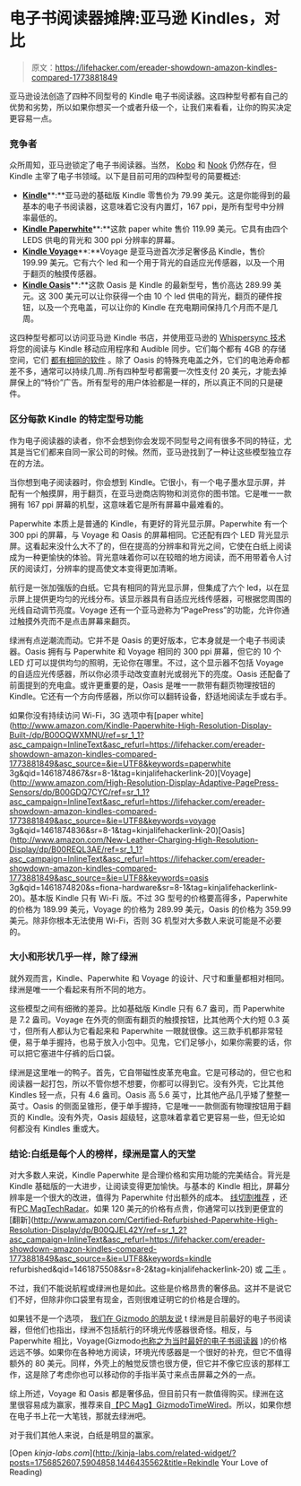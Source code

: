 # 电子书阅读器摊牌:亚马逊 Kindles，对比

> 原文：<https://lifehacker.com/ereader-showdown-amazon-kindles-compared-1773881849>

亚马逊设法创造了四种不同型号的 Kindle 电子书阅读器。这四种型号都有自己的优势和劣势，所以如果你想买一个或者升级一个，让我们来看看，让你的购买决定更容易一点。



### 竞争者

众所周知，亚马逊锁定了电子书阅读器。当然， [Kobo](https://us.kobobooks.com/collections/ereaders) 和 [Nook](http://nook.barnesandnoble.com/u/Compare-NOOKs/379003181) 仍然存在，但 Kindle 主宰了电子书领域。以下是目前可用的四种型号的简要概述:

*   [**Kindle**](https://www.amazon.com/dp/B00I15SB16?asc_campaign=InlineText&asc_refurl=https://lifehacker.com/ereader-showdown-amazon-kindles-compared-1773881849&asc_source=&tag=kinjalifehackerlink-20)**:**亚马逊的基础版 Kindle 零售价为 79.99 美元。这是你能得到的最基本的电子书阅读器，这意味着它没有内置灯，167 ppi，是所有型号中分辨率最低的。
*   [**Kindle Paperwhite**](http://www.amazon.com/dp/B00OQVZDJM?asc_campaign=InlineText&asc_refurl=https://lifehacker.com/ereader-showdown-amazon-kindles-compared-1773881849&asc_source=&tag=kinjalifehackerlink-20)**:**这款 paper white 售价 119.99 美元。它具有由四个 LEDS 供电的背光和 300 ppi 分辨率的屏幕。
*   [**Kindle Voyage**](https://www.amazon.com/dp/B00IOY8XWQ?asc_campaign=InlineText&asc_refurl=https://lifehacker.com/ereader-showdown-amazon-kindles-compared-1773881849&asc_source=&tag=kinjalifehackerlink-20)**:**Voyage 是亚马逊首次涉足奢侈品 Kindle，售价 199.99 美元。它有六个 led 和一个用于背光的自适应光传感器，以及一个用于翻页的触摸传感器。
*   [**Kindle Oasis**](https://www.amazon.com/dp/B00REQKWGA?asc_campaign=InlineText&asc_refurl=https://lifehacker.com/ereader-showdown-amazon-kindles-compared-1773881849&asc_source=&tag=kinjalifehackerlink-20)**:**这款 Oasis 是 Kindle 的最新型号，售价高达 289.99 美元。这 300 美元可以让你获得一个由 10 个 led 供电的背光，翻页的硬件按钮，以及一个充电盖，可以让你的 Kindle 在充电期间保持几个月而不是几周。

这四种型号都可以访问亚马逊 Kindle 书店，并使用亚马逊的 [Whispersync 技术](http://www.amazon.com/gp/feature.html?asc_campaign=InlineText&asc_refurl=https://lifehacker.com/ereader-showdown-amazon-kindles-compared-1773881849&asc_source=&docId=1000827761&tag=kinjalifehackerlink-20) 将您的阅读与 Kindle 移动应用程序和 Audible 同步。它们每个都有 4GB 的存储空间，它们 [都有相同的软件](https://lifehacker.com/a-students-guide-to-using-the-kindle-for-research-1502276466) 。除了 Oasis 的特殊充电盖之外，它们的电池寿命都差不多，通常可以持续几周..所有四种型号都需要一次性支付 20 美元，才能去掉屏保上的“特价”广告。所有型号的用户体验都是一样的，所以真正不同的只是硬件。

### 区分每款 Kindle 的特定型号功能

作为电子阅读器的读者，你不会想到你会发现不同型号之间有很多不同的特征，尤其是当它们都来自同一家公司的时候。然而，亚马逊找到了一种让这些模型独立存在的方法。

当你想到电子阅读器时，你会想到 Kindle。它很小，有一个电子墨水显示屏，并配有一个触摸屏，用于翻页，在亚马逊商店购物和浏览你的图书馆。它是唯一一款拥有 167 ppi 屏幕的机型，这意味着它是所有屏幕中最难看的。

Paperwhite 本质上是普通的 Kindle，有更好的背光显示屏。Paperwhite 有一个 300 ppi 的屏幕，与 Voyage 和 Oasis 的屏幕相同。它还配有四个 LED 背光显示屏。这看起来没什么大不了的，但在提高的分辨率和背光之间，它使在白纸上阅读成为一种更愉快的体验。背光意味着你可以在较暗的地方阅读，而不用带着令人讨厌的阅读灯，分辨率的提高使文本变得更加清晰。

航行是一张加强版的白纸。它具有相同的背光显示屏，但集成了六个 led，以在显示屏上提供更均匀的光线分布。该显示器具有自适应光线传感器，可根据您周围的光线自动调节亮度。Voyage 还有一个亚马逊称为“PagePress”的功能，允许你通过触摸外壳而不是点击屏幕来翻页。

绿洲有点逆潮流而动。它并不是 Oasis 的更好版本，它本身就是一个电子书阅读器。Oasis 拥有与 Paperwhite 和 Voyage 相同的 300 ppi 屏幕，但它的 10 个 LED 灯可以提供均匀的照明，无论你在哪里。不过，这个显示器不包括 Voyage 的自适应光传感器，所以你必须手动改变直射光或弱光下的亮度。Oasis 还配备了前面提到的充电盒。或许更重要的是，Oasis 是唯一一款带有翻页物理按钮的 Kindle。它还有一个方向传感器，所以你可以翻转设备，舒适地阅读左手或右手。

如果你没有持续访问 Wi-Fi，3G 选项中有[paper white](http://www.amazon.com/Kindle-Paperwhite-High-Resolution-Display-Built-/dp/B00OQWXMNU/ref=sr_1_1?asc_campaign=InlineText&asc_refurl=https://lifehacker.com/ereader-showdown-amazon-kindles-compared-1773881849&asc_source=&ie=UTF8&keywords=paperwhite 3g&qid=1461874867&sr=8-1&tag=kinjalifehackerlink-20)[Voyage](http://www.amazon.com/High-Resolution-Display-Adaptive-PagePress-Sensors/dp/B00GDQ7CYC/ref=sr_1_1?asc_campaign=InlineText&asc_refurl=https://lifehacker.com/ereader-showdown-amazon-kindles-compared-1773881849&asc_source=&ie=UTF8&keywords=voyage 3g&qid=1461874836&sr=8-1&tag=kinjalifehackerlink-20)[Oasis](http://www.amazon.com/New-Leather-Charging-High-Resolution-Display/dp/B00REQL3AE/ref=sr_1_1?asc_campaign=InlineText&asc_refurl=https://lifehacker.com/ereader-showdown-amazon-kindles-compared-1773881849&asc_source=&ie=UTF8&keywords=oasis 3g&qid=1461874820&s=fiona-hardware&sr=8-1&tag=kinjalifehackerlink-20)。基本版 Kindle 只有 Wi-Fi 版。不过 3G 型号的价格要高得多，Paperwhite 的价格为 189.99 美元，Voyage 的价格为 289.99 美元，Oasis 的价格为 359.99 美元。除非你根本无法使用 Wi-Fi，否则 3G 机型对大多数人来说可能是不必要的。

### 大小和形状几乎一样，除了绿洲

就外观而言，Kindle、Paperwhite 和 Voyage 的设计、尺寸和重量都相对相同。绿洲是唯一一个看起来有所不同的地方。

这些模型之间有细微的差异。比如基础版 Kindle 只有 6.7 盎司，而 Paperwhite 是 7.2 盎司。Voyage 在外壳的侧面有翻页的触摸按钮，比其他两个大约短 0.3 英寸，但所有人都认为它看起来和 Paperwhite 一眼就很像。这三款手机都非常轻便，易于单手握持，也易于放入小包中。见鬼，它们足够小，如果你需要的话，你可以把它塞进牛仔裤的后口袋。

绿洲是这里唯一的鸭子。首先，它自带磁性皮革充电盒。它是可移动的，但它也和阅读器一起打包，所以不管你想不想要，你都可以得到它。没有外壳，它比其他 Kindles 轻一点，只有 4.6 盎司。Oasis 高 5.6 英寸，比其他产品几乎矮了整整一英寸。Oasis 的侧面呈锥形，便于单手握持，它是唯一一款侧面有物理按钮用于翻页的 Kindle。没有外壳，Oasis 超级轻，这意味着拿着它更容易一些，但无论如何都没有 Kindles 重或大。

### 结论:白纸是每个人的榜样，绿洲是富人的天堂

对大多数人来说，Kindle Paperwhite 是合理价格和实用功能的完美结合。背光是 Kindle 基础版的一大进步，让阅读变得更加愉快。与基本的 Kindle 相比，屏幕分辨率是一个很大的改进，值得为 Paperwhite 付出额外的成本。 [线切割推荐](http://thewirecutter.com/reviews/amazon-kindle-is-the-best-ebook-reader/) ，还有[PC Mag](http://www.pcmag.com/roundup/294182/the-best-ebook-readers)[TechRadar](http://www.techradar.com/us/news/portable-devices/best-ereaders-2014-which-should-you-buy--1267343)。如果 120 美元的价格有点贵，你通常可以找到更便宜的 [翻新](http://www.amazon.com/Certified-Refurbished-Paperwhite-High-Resolution-Display/dp/B00QJEL42Y/ref=sr_1_2?asc_campaign=InlineText&asc_refurl=https://lifehacker.com/ereader-showdown-amazon-kindles-compared-1773881849&asc_source=&ie=UTF8&keywords=kindle refurbished&qid=1461875508&sr=8-2&tag=kinjalifehackerlink-20) 或 [二手](http://www.amazon.com/gp/offer-listing/B00OQVZDJM/ref=dp_olp_used?asc_campaign=InlineText&asc_refurl=https://lifehacker.com/ereader-showdown-amazon-kindles-compared-1773881849&asc_source=&condition=used&ie=UTF8&tag=kinjalifehackerlink-20) 。

不过，我们不能说航程或绿洲也是如此。这些是价格昂贵的奢侈品。这并不是说它们不好，但除非你口袋里有现金，否则很难证明它的价格是合理的。

如果钱不是一个选项， [我们在 Gizmodo 的朋友说](http://gizmodo.com/the-amazon-oasis-is-the-best-e-reader-ever-made-1773295033) t 绿洲是目前最好的电子书阅读器，但他们也指出，绿洲不包括航行的环境光传感器很奇怪。相反，与 Paperwhite 相比，Voyage(Gizmodo[也称之为当时最好的电子书阅读器](http://gizmodo.com/kindle-voyage-review-the-best-e-reader-lots-of-money-c-1648278525) )的价格远远不够。如果你在各种地方阅读，环境光传感器是一个很好的补充，但它不值得额外的 80 美元。同样，外壳上的触觉反馈也很方便，但它并不像它应该的那样工作，这是除了考虑你也可以移动你的手指半英寸来点击屏幕之外的一点。

综上所述，Voyage 和 Oasis 都是奢侈品，但目前只有一款值得购买。绿洲在这里很容易成为赢家，推荐来自[【PC Mag】](http://www.amazon.com/gp/offer-listing/B00OQVZDJM/ref=dp_olp_used?asc_campaign=InlineText&asc_refurl=https://lifehacker.com/ereader-showdown-amazon-kindles-compared-1773881849&asc_source=&condition=used&ie=UTF8&tag=kinjalifehackerlink-20)[Gizmodo](http://gizmodo.com/which-kindle-should-you-buy-1773672324)[Time](http://time.com/4309260/amazon-kindle-oasis-review-2016/)[Wired](http://www.wired.co.uk/reviews/gadgets/2016-04/amazon-kindle-oasis-review-price-features-ereader)。所以，如果你想在电子书上花一大笔钱，那就去绿洲吧。

对于我们其他人来说，白纸是明显的赢家。

[Open *kinja-labs.com*](http://kinja-labs.com/related-widget/?posts=1756852607,5904858,1446435562&title=Rekindle Your Love of Reading)